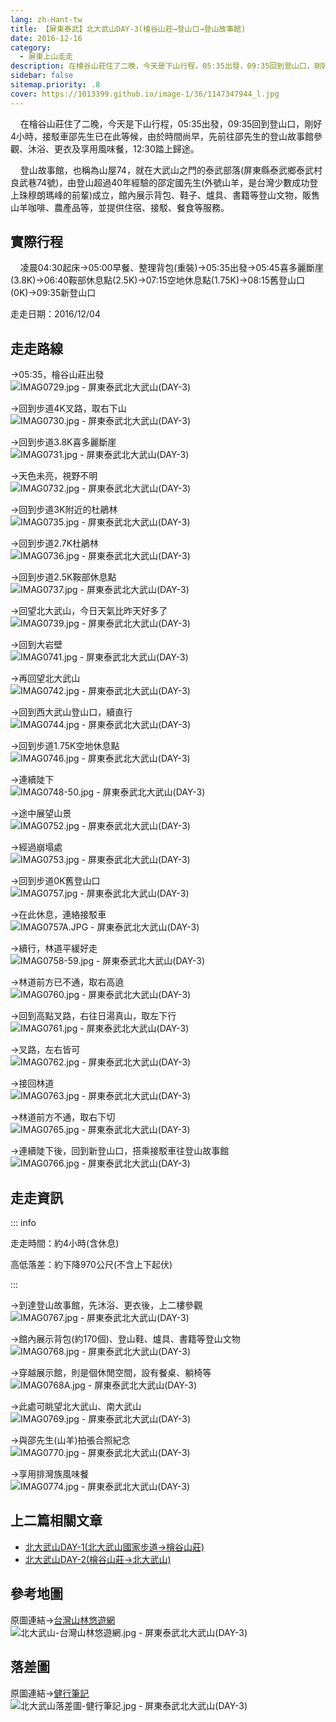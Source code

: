```yaml
---
lang: zh-Hant-tw
title: 【屏東泰武】北大武山DAY-3(檜谷山莊→登山口→登山故事館)
date: 2016-12-16
category: 
  - 屏東上山走走
description: 在檜谷山莊住了二晚，今天是下山行程，05:35出發，09:35回到登山口，剛好4小時，接駁車邵先生已在此等候，由於時間尚早，先前往邵先生的登山故事館參觀、沐浴、更衣及享用風味餐，12:30踏上歸途。
sidebar: false
sitemap.priority: .8
cover: https://1013399.github.io/image-1/36/1147347944_l.jpg
---
```


    在檜谷山莊住了二晚，今天是下山行程，05:35出發，09:35回到登山口，剛好4小時，接駁車邵先生已在此等候，由於時間尚早，先前往邵先生的登山故事館參觀、沐浴、更衣及享用風味餐，12:30踏上歸途。  

<!-- more -->

    登山故事館，也稱為山屋74，就在大武山之門的泰武部落(屏東縣泰武鄉泰武村良武巷74號)，由登山超過40年經驗的邵定國先生(外號山羊，是台灣少數成功登上珠穆朗瑪峰的前輩)成立，館內展示背包、鞋子、爐具、書籍等登山文物，販售山羊咖啡、農產品等，並提供住宿、接駁、餐食等服務。

## 實際行程
    凌晨04:30起床→05:00早餐、整理背包(重裝)→05:35出發→05:45喜多麗斷崖(3.8K)→06:40鞍部休息點(2.5K)→07:15空地休息點(1.75K)→08:15舊登山口(0K)→09:35新登山口

走走日期：2016/12/04

## 走走路線
→05:35，檜谷山莊出發  
![IMAG0729.jpg - 屏東泰武北大武山(DAY-3)](https://1013399.github.io/image-1/36/1147348133_l.jpg)

→回到步道4K叉路，取右下山  
![IMAG0730.jpg - 屏東泰武北大武山(DAY-3)](https://1013399.github.io/image-1/36/1147348033_l.jpg)

→回到步道3.8K喜多麗斷崖  
![IMAG0731.jpg - 屏東泰武北大武山(DAY-3)](https://1013399.github.io/image-1/36/1147346088_l.jpg)

→天色未亮，視野不明  
![IMAG0732.jpg - 屏東泰武北大武山(DAY-3)](https://1013399.github.io/image-1/36/1147348420_l.jpg)

→回到步道3K附近的杜鵑林  
![IMAG0735.jpg - 屏東泰武北大武山(DAY-3)](https://1013399.github.io/image-1/36/1147346693_l.jpg)

→回到步道2.7K杜鵑林  
![IMAG0736.jpg - 屏東泰武北大武山(DAY-3)](https://1013399.github.io/image-1/36/1147347937_l.jpg)

→回到步道2.5K鞍部休息點  
![IMAG0737.jpg - 屏東泰武北大武山(DAY-3)](https://1013399.github.io/image-1/36/1147346694_l.jpg)

→回望北大武山，今日天氣比昨天好多了  
![IMAG0739.jpg - 屏東泰武北大武山(DAY-3)](https://1013399.github.io/image-1/36/1147348608_l.jpg)

→回到大岩壁  
![IMAG0741.jpg - 屏東泰武北大武山(DAY-3)](https://1013399.github.io/image-1/36/1147346699_l.jpg)

→再回望北大武山  
![IMAG0742.jpg - 屏東泰武北大武山(DAY-3)](https://1013399.github.io/image-1/36/1147347652_l.jpg)

→回到西大武山登山口，續直行  
![IMAG0744.jpg - 屏東泰武北大武山(DAY-3)](https://1013399.github.io/image-1/36/1147348902_l.jpg)

→回到步道1.75K空地休息點  
![IMAG0746.jpg - 屏東泰武北大武山(DAY-3)](https://1013399.github.io/image-1/36/1147348713_l.jpg)

→連續陡下  
![IMAG0748-50.jpg - 屏東泰武北大武山(DAY-3)](https://1013399.github.io/image-1/36/1147348136_l.jpg)

→途中展望山景  
![IMAG0752.jpg - 屏東泰武北大武山(DAY-3)](https://1013399.github.io/image-1/36/1147347944_l.jpg)

→經過崩塌處  
![IMAG0753.jpg - 屏東泰武北大武山(DAY-3)](https://1013399.github.io/image-1/36/1147348529_l.jpg)

→回到步道0K舊登山口  
![IMAG0757.jpg - 屏東泰武北大武山(DAY-3)](https://1013399.github.io/image-1/36/1147349004_l.jpg)

→在此休息，連絡接駁車  
![IMAG0757A.JPG - 屏東泰武北大武山(DAY-3)](https://1013399.github.io/image-1/36/1147348139_l.jpg)

→續行，林道平緩好走  
![IMAG0758-59.jpg - 屏東泰武北大武山(DAY-3)](https://1013399.github.io/image-1/36/1147348321_l.jpg)

→林道前方已不通，取右高遶  
![IMAG0760.jpg - 屏東泰武北大武山(DAY-3)](https://1013399.github.io/image-1/36/1147349102_l.jpg)

→回到高點叉路，右往日湯真山，取左下行  
![IMAG0761.jpg - 屏東泰武北大武山(DAY-3)](https://1013399.github.io/image-1/36/1147347341_l.jpg)

→叉路，左右皆可  
![IMAG0762.jpg - 屏東泰武北大武山(DAY-3)](https://1013399.github.io/image-1/36/1147347825_l.jpg)

→接回林道  
![IMAG0763.jpg - 屏東泰武北大武山(DAY-3)](https://1013399.github.io/image-1/36/1147346598_l.jpg)

→林道前方不通，取右下切  
![IMAG0765.jpg - 屏東泰武北大武山(DAY-3)](https://1013399.github.io/image-1/36/1147348618_l.jpg)

→連續陡下後，回到新登山口，搭乘接駁車往登山故事館  
![IMAG0766.jpg - 屏東泰武北大武山(DAY-3)](https://1013399.github.io/image-1/36/1147347953_l.jpg)

## 走走資訊
::: info

走走時間：約4小時(含休息)

高低落差：約下降970公尺(不含上下起伏)

:::

→到達登山故事館，先沐浴、更衣後，上二樓參觀  
![IMAG0767.jpg - 屏東泰武北大武山(DAY-3)](https://1013399.github.io/image-1/36/1147347344_l.jpg)

→館內展示背包(約170個)、登山鞋、爐具、書籍等登山文物  
![IMAG0768.jpg - 屏東泰武北大武山(DAY-3)](https://1013399.github.io/image-1/36/1147346600_l.jpg)

→穿越展示館，則是個休閒空間，設有餐桌、躺椅等  
![IMAG0768A.jpg - 屏東泰武北大武山(DAY-3)](https://1013399.github.io/image-1/36/1147348037_l.jpg)

→此處可眺望北大武山、南大武山  
![IMAG0769.jpg - 屏東泰武北大武山(DAY-3)](https://1013399.github.io/image-1/36/1147347826_l.jpg)

→與邵先生(山羊)拍張合照紀念  
![IMAG0770.jpg - 屏東泰武北大武山(DAY-3)](https://1013399.github.io/image-1/36/1147348547_l.jpg)

→享用排灣族風味餐  
![IMAG0774.jpg - 屏東泰武北大武山(DAY-3)](https://1013399.github.io/image-1/36/1147347347_l.jpg)


## 上二篇相關文章
- [北大武山DAY-1(北大武山國家步道→檜谷山莊)](/posts/post-38-2016-12-12.md)  
- [北大武山DAY-2(檜谷山莊→北大武山)](/posts/post-37-2016-12-13.md)

## 參考地圖
原圖連結→[台灣山林悠遊網](http://recreation.forest.gov.tw/rt/RT_2_1.aspx?TR_ID=119)  
![北大武山-台灣山林悠遊網.jpg - 屏東泰武北大武山(DAY-3)](https://1013399.github.io/image-1/36/1147349108_l.jpg)

## 落差圖
原圖連結→[健行筆記](http://tw.hiking.biji.co/index.php?q=news&act=info&id=2642)  
![北大武山落差圖-健行筆記.jpg - 屏東泰武北大武山(DAY-3)](https://1013399.github.io/image-1/36/1147348040_l.jpg)